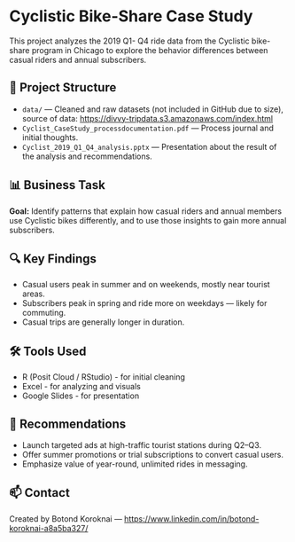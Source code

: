 # Cyclistic Bike-Share Case Study

This project analyzes the 2019 Q1- Q4 ride data from the Cyclistic bike-share program in Chicago to explore the behavior differences between casual riders and annual subscribers.

## 📂 Project Structure

- `data/` — Cleaned and raw datasets (not included in GitHub due to size), source of data: https://divvy-tripdata.s3.amazonaws.com/index.html
- `Cyclist_CaseStudy_processdocumentation.pdf` — Process journal and initial thoughts.
- `Cyclist_2019_Q1_Q4_analysis.pptx` — Presentation about the result of the analysis and recommendations.

## 📊 Business Task

**Goal:** Identify patterns that explain how casual riders and annual members use Cyclistic bikes differently, and to use those insights to gain more annual subscribers.

## 🔍 Key Findings

- Casual users peak in summer and on weekends, mostly near tourist areas.
- Subscribers peak in spring and ride more on weekdays — likely for commuting.
- Casual trips are generally longer in duration.

## 🛠 Tools Used

- R (Posit Cloud / RStudio) - for initial cleaning
- Excel - for analyzing and visuals
- Google Slides - for presentation

## 📌 Recommendations

- Launch targeted ads at high-traffic tourist stations during Q2–Q3.
- Offer summer promotions or trial subscriptions to convert casual users.
- Emphasize value of year-round, unlimited rides in messaging.

## 📫 Contact

Created by Botond Koroknai — https://www.linkedin.com/in/botond-koroknai-a8a5ba327/
